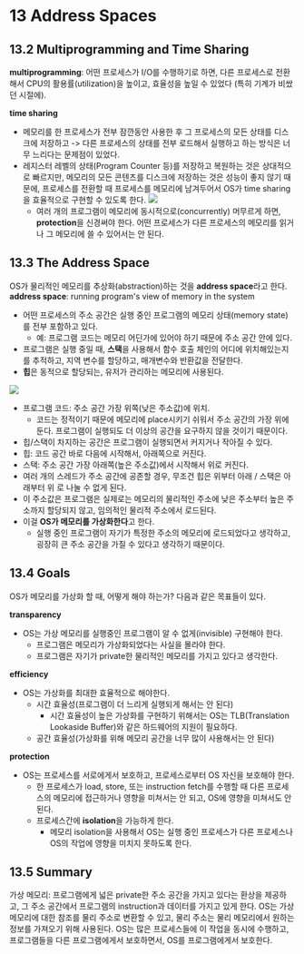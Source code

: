 # 13 Address Spaces

## 13.2 Multiprogramming and Time Sharing

**multiprogramming**: 어떤 프로세스가 I/O를 수행하기로 하면, 다른 프로세스로 전환해서 CPU의 활용률(utilization)을 높이고, 효율성을 높일 수 있었다 (특히 기계가 비쌌던 시절에).

**time sharing**
- 메모리를 한 프로세스가 전부 잠깐동안 사용한 후 그 프로세스의 모든 상태를 디스크에 저장하고 -> 다른 프로세스의 상태를 전부 로드해서 실행하고 하는 방식은 너무 느리다는 문제점이 있었다.
- 레지스터 레벨의 상태(Program Counter 등)를 저장하고 복원하는 것은 상대적으로 빠르지만, 메모리의 모든 콘텐츠를 디스크에 저장하는 것은 성능이 좋지 않기 때문에, 프로세스를 전환할 때 프로세스를 메모리에 남겨두어서 OS가 time sharing을 효율적으로 구현할 수 있도록 한다.
    ![](https://i.imgur.com/I8GNsce.png)
    - 여러 개의 프로그램이 메모리에 동시적으로(concurrently) 머무르게 하면, **protection**을 신경써야 한다. 어떤 프로세스가 다른 프로세스의 메모리를 읽거나 그 메모리에 쓸 수 있어서는 안 된다.

## 13.3 The Address Space

OS가 물리적인 메모리를 추상화(abstraction)하는 것을 **address space**라고 한다.
**address space**: running program's view of memory in the system
- 어떤 프로세스의 주소 공간은 실행 중인 프로그램의 메모리 상태(memory state)를 전부 포함하고 있다.
    - 예: 프로그램 코드는 메모리 어딘가에 있어야 하기 때문에 주소 공간 안에 있다.
- 프로그램은 실행 중일 때, **스택**을 사용해서 함수 호출 체인의 어디에 위치해있는지를 추적하고, 지역 변수를 할당하고, 매개변수와 반환값을 전달한다.
- **힙**은 동적으로 할당되는, 유저가 관리하는 메모리에 사용된다.

![](https://i.imgur.com/p563TM4.png)
- 프로그램 코드: 주소 공간 가장 위쪽(낮은 주소값)에 위치.
    - 코드는 정적이기 때문에 메모리에 place시키기 쉬워서 주소 공간의 가장 위에 둔다. 프로그램이 실행되도 더 이상의 공간을 요구하지 않을 것이기 때문이다.
- 힙/스택이 차지하는 공간은 프로그램이 실행되면서 커지거나 작아질 수 있다.
- 힙: 코드 공간 바로 다음에 시작해서, 아래쪽으로 커진다.
- 스택: 주소 공간 가장 아래쪽(높은 주소값)에서 시작해서 위로 커진다.
- 여러 개의 스레드가 주소 공간에 공존할 경우, 무조건 힙은 위부터 아래 / 스택은 아래부터 위 로 나눌 수 없게 된다.
- 이 주소값은 프로그램은 실제로는 메모리의 물리적인 주소에 낮은 주소부터 높은 주소까지 할당되지 않고, 임의적인 물리적 주소에서 로드된다.
- 이걸 **OS가 메모리를 가상화한다**고 한다.
    - 실행 중인 프로그램이 자기가 특정한 주소의 메모리에 로드되었다고 생각하고, 굉장히 큰 주소 공간을 가질 수 있다고 생각하기 때문이다. 

## 13.4 Goals

OS가 메모리를 가상화 할 때, 어떻게 해야 하는가? 다음과 같은 목표들이 있다.

**transparency**
- OS는 가상 메모리를 실행중인 프로그램이 알 수 없게(invisible) 구현해야 한다.
    - 프로그램은 메모리가 가상화되었다는 사실을 몰라야 한다.
    - 프로그램은 자기가 private한 물리적인 메모리를 가지고 있다고 생각한다.

**efficiency**
- OS는 가상화를 최대한 효율적으로 해야한다.
    - 시간 효율성(프로그램이 더 느리게 실행되게 해서는 안 된다)
        - 시간 효율성이 높은 가상화를 구현하기 위해서는 OS는 TLB(Translation Lookaside Buffer)와 같은 하드웨어의 지원이 필요하다.
    - 공간 효율성(가상화를 위해 메모리 공간을 너무 많이 사용해서는 안 된다)

**protection**
- OS는 프로세스를 서로에게서 보호하고, 프로세스로부터 OS 자신을 보호해야 한다.
    - 한 프로세스가 load, store, 또는 instruction fetch를 수행할 때 다른 프로세스의 메모리에 접근하거나 영향을 미쳐서는 안 되고, OS에 영향을 미쳐서도 안 된다.
    - 프로세스간에 **isolation**을 가능하게 한다.
        - 메모리 isolation을 사용해서 OS는 실행 중인 프로세스가 다른 프로세스나 OS의 작업에 영향을 미치지 못하도록 한다.

## 13.5 Summary

가상 메모리: 프로그램에게 넓은 private한 주소 공간을 가지고 있다는 환상을 제공하고, 그 주소 공간에서 프로그램의 instruction과 데이터를 가지고 있게 한다.
OS는 가상 메모리에 대한 참조를 물리 주소로 변환할 수 있고, 물리 주소는 물리 메모리에서 원하는 정보를 가져오기 위해 사용된다. OS는 많은 프로세스들에 이 작업을 동시에 수행하고, 프로그램들을 다른 프로그램에게서 보호하면서, OS를 프로그램에게서 보호한다.
